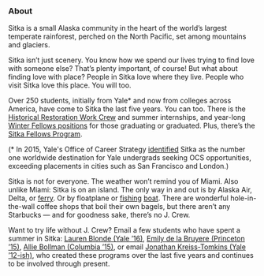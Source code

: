 ### About

Sitka is a small Alaska community in the heart of the world’s largest temperate rainforest, perched on the North Pacific, set among mountains and glaciers.

Sitka isn’t just scenery. You know how we spend our lives trying to find love with someone else? That’s plenty important, of course! But what about finding love with place? People in Sitka love where they live. People who visit Sitka love this place. You will too.

Over 250 students, initially from Yale* and now from colleges across America, have come to Sitka the last five years. You can too. There is the [Historical Restoration Work Crew](work-crew.html) and summer internships, and year-long [Winter Fellows positions](winter-fellowships.html) for those graduating or graduated. Plus, there’s the [Sitka Fellows Program](http://www.islandinstitutealaska.org/programs/sitkafellows).

(* In 2015, Yale's Office of Career Strategy [identified](http://www.washingtontimes.com/news/2015/aug/8/sitka-program-top-draw-for-yale-students/?page=all) Sitka as the number one worldwide destination for Yale undergrads seeking OCS opportunities, exceeding placements in cities such as San Francisco and London.)

Sitka is not for everyone. The weather won’t remind you of Miami. Also unlike Miami: Sitka is on an island. The only way in and out is by Alaska Air, Delta, or [ferry](http://www.anchoragepress.com/news/rite-of-passage/article_cf032b58-46a2-5bc7-bf1b-1582736f5fe4.html). Or by floatplane or [fishing](http://sealaska.tumblr.com/page/2) [boat](http://vimeo.com/50592758). There are wonderful hole-in-the-wall coffee shops that boil their own bagels, but there aren’t any Starbucks — and for goodness sake, there’s no J. Crew.

Want to try life without J. Crew? Email a few students who have spent a summer in Sitka: [Lauren Blonde (Yale ’16)](mailto:lauren.blonde@yale.edu), [Emily de la Bruyere (Princeton ’15)](mailto:ebde@princeton.edu), [Allie Bollman (Columbia ’15)](mailto:amb2333@columbia.edu), or email [Jonathan Kreiss-Tomkins (Yale ’12-ish)](mailto:jonathan.s.kt@gmail.com), who created these programs over the last five years and continues to be involved through present.
